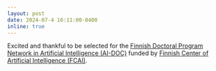 ```yaml
---
layout: post 
date: 2024-07-4 16:11:00-0400
inline: true
---
```


Excited and thankful to be selected for the [Finnish Doctoral Program Network in Artificial Intelligence (AI-DOC)](https://fcai.fi/news/2024/2/9/finnish-doctoral-program-in-ai) funded by [Finnish Center of Artificial Intelligence (FCAI)](https://fcai.fi/).
